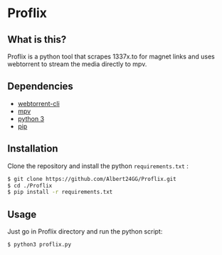 # Proflix
## What is this?
Proflix is a python tool that scrapes 1337x.to for magnet links and uses webtorrent to stream the media directly to mpv.
## Dependencies
* [webtorrent-cli](https://github.com/webtorrent/webtorrent-cli)
* [mpv](https://github.com/mpv-player/mpv)
* [python 3](https://www.python.org/)
* [pip](https://pip.pypa.io/en/stable/installation/)
## Installation
Clone the repository and install the python `requirements.txt` :
```sh
$ git clone https://github.com/Albert24GG/Proflix.git
$ cd ./Proflix
$ pip install -r requirements.txt
```
## Usage
Just go in Proflix directory and run the python script:
```sh
$ python3 proflix.py
```